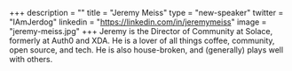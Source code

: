 +++
description = ""
title = "Jeremy Meiss"
type = "new-speaker"
twitter = "IAmJerdog"
linkedin = "https://linkedin.com/in/jeremymeiss"
image = "jeremy-meiss.jpg"
+++
Jeremy is the Director of Community at Solace, formerly at Auth0 and XDA. He is a lover of all things coffee, community, open source, and tech. He is also house-broken, and (generally) plays well with others.
